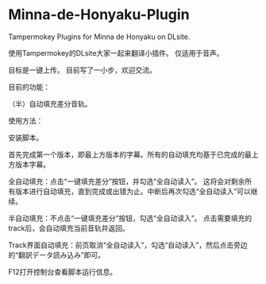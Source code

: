 # Minna-de-Honyaku-Plugin
Tampermokey Plugins for Minna de Honyaku on DLsite.

使用Tampermokey的DLsite大家一起来翻译小插件。
仅适用于音声。

目标是一键上传。
目前写了一小步，欢迎交流。

目前的功能：

（半）自动填充差分音轨。

使用方法：

安装脚本。

首先完成第一个版本，即最上方版本的字幕。所有的自动填充均基于已完成的最上方版本字幕。

全自动填充：点击“一键填充差分”按钮，并勾选“全自动读入”。
这将会对剩余所有版本进行自动填充，直到完成或出错为止。中断后再次勾选“全自动读入”可以继续。

半自动填充：不点击“一键填充差分”按钮，勾选“全自动读入”。
点击需要填充的track后，会自动填充当前音轨并返回。

Track界面自动填充：前页取消“全自动读入”，勾选“自动读入”，然后点击旁边的“翻訳データ読み込み”即可。

F12打开控制台查看脚本运行信息。



